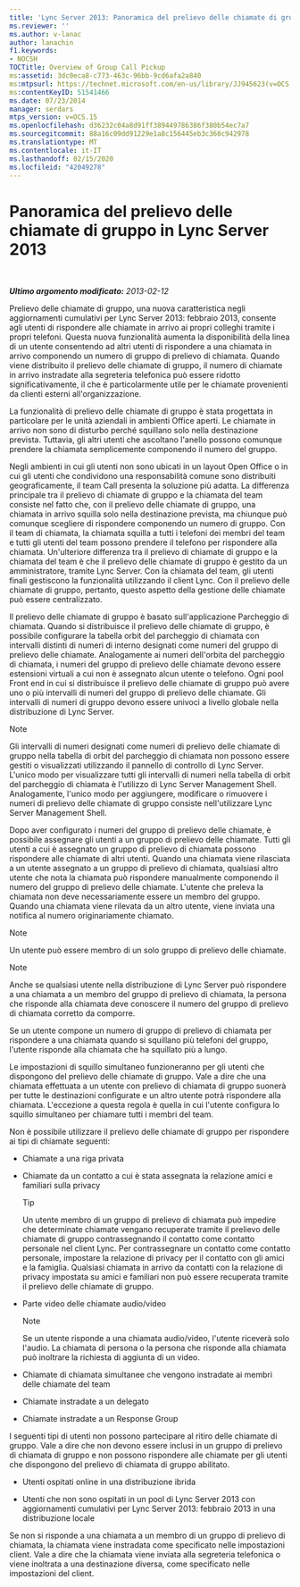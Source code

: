 ```yaml
---
title: 'Lync Server 2013: Panoramica del prelievo delle chiamate di gruppo'
ms.reviewer: ''
ms.author: v-lanac
author: lanachin
f1.keywords:
- NOCSH
TOCTitle: Overview of Group Call Pickup
ms:assetid: 3dc0eca8-c773-463c-96bb-9cd6afa2a840
ms:mtpsurl: https://technet.microsoft.com/en-us/library/JJ945623(v=OCS.15)
ms:contentKeyID: 51541466
ms.date: 07/23/2014
manager: serdars
mtps_version: v=OCS.15
ms.openlocfilehash: d36232c04a8d91ff389449786386f380b54ec7a7
ms.sourcegitcommit: 88a16c09dd91229e1a8c156445eb3c360c942978
ms.translationtype: MT
ms.contentlocale: it-IT
ms.lasthandoff: 02/15/2020
ms.locfileid: "42049278"
---
```

<div data-xmlns="http://www.w3.org/1999/xhtml">

<div class="topic" data-xmlns="http://www.w3.org/1999/xhtml" data-msxsl="urn:schemas-microsoft-com:xslt" data-cs="http://msdn.microsoft.com/">

<div data-asp="http://msdn2.microsoft.com/asp">

# <a name="overview-of-group-call-pickup-in-lync-server-2013"></a>Panoramica del prelievo delle chiamate di gruppo in Lync Server 2013

</div>

<div id="mainSection">

<div id="mainBody">

<span> </span>

_**Ultimo argomento modificato:** 2013-02-12_

Prelievo delle chiamate di gruppo, una nuova caratteristica negli aggiornamenti cumulativi per Lync Server 2013: febbraio 2013, consente agli utenti di rispondere alle chiamate in arrivo ai propri colleghi tramite i propri telefoni. Questa nuova funzionalità aumenta la disponibilità della linea di un utente consentendo ad altri utenti di rispondere a una chiamata in arrivo componendo un numero di gruppo di prelievo di chiamata. Quando viene distribuito il prelievo delle chiamate di gruppo, il numero di chiamate in arrivo instradate alla segreteria telefonica può essere ridotto significativamente, il che è particolarmente utile per le chiamate provenienti da clienti esterni all'organizzazione.

La funzionalità di prelievo delle chiamate di gruppo è stata progettata in particolare per le unità aziendali in ambienti Office aperti. Le chiamate in arrivo non sono di disturbo perché squillano solo nella destinazione prevista. Tuttavia, gli altri utenti che ascoltano l'anello possono comunque prendere la chiamata semplicemente componendo il numero del gruppo.

Negli ambienti in cui gli utenti non sono ubicati in un layout Open Office o in cui gli utenti che condividono una responsabilità comune sono distribuiti geograficamente, il team Call presenta la soluzione più adatta. La differenza principale tra il prelievo di chiamate di gruppo e la chiamata del team consiste nel fatto che, con il prelievo delle chiamate di gruppo, una chiamata in arrivo squilla solo nella destinazione prevista, ma chiunque può comunque scegliere di rispondere componendo un numero di gruppo. Con il team di chiamata, la chiamata squilla a tutti i telefoni dei membri del team e tutti gli utenti del team possono prendere il telefono per rispondere alla chiamata. Un'ulteriore differenza tra il prelievo di chiamate di gruppo e la chiamata del team è che il prelievo delle chiamate di gruppo è gestito da un amministratore, tramite Lync Server. Con la chiamata del team, gli utenti finali gestiscono la funzionalità utilizzando il client Lync. Con il prelievo delle chiamate di gruppo, pertanto, questo aspetto della gestione delle chiamate può essere centralizzato.

Il prelievo delle chiamate di gruppo è basato sull'applicazione Parcheggio di chiamata. Quando si distribuisce il prelievo delle chiamate di gruppo, è possibile configurare la tabella orbit del parcheggio di chiamata con intervalli distinti di numeri di interno designati come numeri del gruppo di prelievo delle chiamate. Analogamente ai numeri dell'orbita del parcheggio di chiamata, i numeri del gruppo di prelievo delle chiamate devono essere estensioni virtuali a cui non è assegnato alcun utente o telefono. Ogni pool Front end in cui si distribuisce il prelievo delle chiamate di gruppo può avere uno o più intervalli di numeri del gruppo di prelievo delle chiamate. Gli intervalli di numeri di gruppo devono essere univoci a livello globale nella distribuzione di Lync Server.

<div>


> [!NOTE]  
> Gli intervalli di numeri designati come numeri di prelievo delle chiamate di gruppo nella tabella di orbit del parcheggio di chiamata non possono essere gestiti o visualizzati utilizzando il pannello di controllo di Lync Server. L'unico modo per visualizzare tutti gli intervalli di numeri nella tabella di orbit del parcheggio di chiamata è l'utilizzo di Lync Server Management Shell. Analogamente, l'unico modo per aggiungere, modificare o rimuovere i numeri di prelievo delle chiamate di gruppo consiste nell'utilizzare Lync Server Management Shell.



</div>

Dopo aver configurato i numeri del gruppo di prelievo delle chiamate, è possibile assegnare gli utenti a un gruppo di prelievo delle chiamate. Tutti gli utenti a cui è assegnato un gruppo di prelievo di chiamata possono rispondere alle chiamate di altri utenti. Quando una chiamata viene rilasciata a un utente assegnato a un gruppo di prelievo di chiamata, qualsiasi altro utente che nota la chiamata può rispondere manualmente componendo il numero del gruppo di prelievo delle chiamate. L'utente che preleva la chiamata non deve necessariamente essere un membro del gruppo. Quando una chiamata viene rilevata da un altro utente, viene inviata una notifica al numero originariamente chiamato.

<div>


> [!NOTE]  
> Un utente può essere membro di un solo gruppo di prelievo delle chiamate.



</div>

<div>


> [!NOTE]  
> Anche se qualsiasi utente nella distribuzione di Lync Server può rispondere a una chiamata a un membro del gruppo di prelievo di chiamata, la persona che risponde alla chiamata deve conoscere il numero del gruppo di prelievo di chiamata corretto da comporre.



</div>

Se un utente compone un numero di gruppo di prelievo di chiamata per rispondere a una chiamata quando si squillano più telefoni del gruppo, l'utente risponde alla chiamata che ha squillato più a lungo.

Le impostazioni di squillo simultaneo funzioneranno per gli utenti che dispongono del prelievo delle chiamate di gruppo. Vale a dire che una chiamata effettuata a un utente con prelievo di chiamata di gruppo suonerà per tutte le destinazioni configurate e un altro utente potrà rispondere alla chiamata. L'eccezione a questa regola è quella in cui l'utente configura lo squillo simultaneo per chiamare tutti i membri del team.

Non è possibile utilizzare il prelievo delle chiamate di gruppo per rispondere ai tipi di chiamate seguenti:

  - Chiamate a una riga privata

  - Chiamate da un contatto a cui è stata assegnata la relazione amici e familiari sulla privacy
    
    <div>
    

    > [!TIP]  
    > Un utente membro di un gruppo di prelievo di chiamata può impedire che determinate chiamate vengano recuperate tramite il prelievo delle chiamate di gruppo contrassegnando il contatto come contatto personale nel client Lync. Per contrassegnare un contatto come contatto personale, impostare la relazione di privacy per il contatto con gli amici e la famiglia. Qualsiasi chiamata in arrivo da contatti con la relazione di privacy impostata su amici e familiari non può essere recuperata tramite il prelievo delle chiamate di gruppo.

    
    </div>

  - Parte video delle chiamate audio/video
    
    <div>
    

    > [!NOTE]  
    > Se un utente risponde a una chiamata audio/video, l'utente riceverà solo l'audio. La chiamata di persona o la persona che risponde alla chiamata può inoltrare la richiesta di aggiunta di un video.

    
    </div>

  - Chiamate di chiamata simultanee che vengono instradate ai membri delle chiamate del team

  - Chiamate instradate a un delegato

  - Chiamate instradate a un Response Group

I seguenti tipi di utenti non possono partecipare al ritiro delle chiamate di gruppo. Vale a dire che non devono essere inclusi in un gruppo di prelievo di chiamata di gruppo e non possono rispondere alle chiamate per gli utenti che dispongono del prelievo di chiamata di gruppo abilitato.

  - Utenti ospitati online in una distribuzione ibrida

  - Utenti che non sono ospitati in un pool di Lync Server 2013 con aggiornamenti cumulativi per Lync Server 2013: febbraio 2013 in una distribuzione locale

Se non si risponde a una chiamata a un membro di un gruppo di prelievo di chiamata, la chiamata viene instradata come specificato nelle impostazioni client. Vale a dire che la chiamata viene inviata alla segreteria telefonica o viene inoltrata a una destinazione diversa, come specificato nelle impostazioni del client.

</div>

<span> </span>

</div>

</div>

</div>

